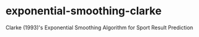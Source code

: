 # exponential-smoothing-clarke
Clarke (1993)'s Exponential Smoothing Algorithm for Sport Result Prediction
